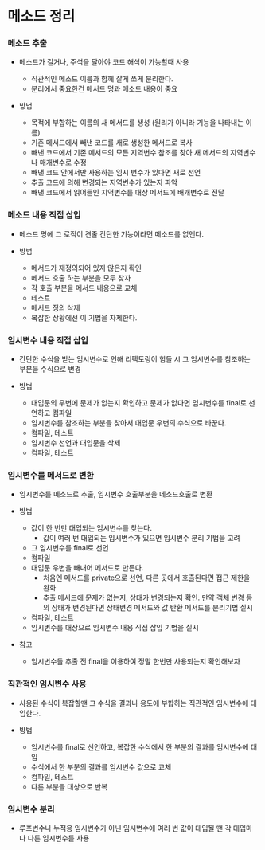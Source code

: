 # 메소드 정리

### 메소드 추출

* 메소드가 길거나, 주석을 달아야 코드 해석이 가능할때 사용
    - 직관적인 메소드 이름과 함께 잘게 쪼게 분리한다.
    - 분리에서 중요한건 메서드 명과 메소드 내용이 중요

* 방법
    - 목적에 부합하는 이름의 새 메서드를 생성 (원리가 아니라 기능을 나타내는 이름)
    - 기존 메서드에서 빼낸 코드를 새로 생성한 메서드로 복사
    - 빼낸 코드에서 기존 메서드의 모든 지역변수 참조를 찾아 새 메서드의 지역변수나 매개변수로 수정
    - 빼낸 코드 안에서만 사용하는 임시 변수가 있다면 새로 선언
    - 추출 코드에 의해 변경되는 지역변수가 있는지 파악
    - 빼낸 코드에서 읽어들인 지역변수를 대상 메서드에 배개변수로 전달

### 메소드 내용 직접 삽입

* 메소드 명에 그 로직이 견줄 간단한 기능이라면 메소드를 없앤다.

* 방법
    - 메서드가 재정의되어 있지 않은지 확인
    - 메서드 호출 하는 부분을 모두 찾자
    - 각 호출 부분을 메서드 내용으로 교체
    - 테스트
    - 메서드 정의 삭제
    - 복잡한 상황에선 이 기법을 자제한다.

### 임시변수 내용 직접 삽입

* 간단한 수식을 받는 임시변수로 인해 리팩토링이 힘들 시 그 임시변수를 참조하는 부분을 수식으로 변경 

* 방법
    - 대입문의 우변에 문제가 없는지 확인하고 문제가 없다면 임시변수를 final로 선언하고 컴파일
    - 임시변수를 참조하는 부분을 찾아서 대입문 우변의 수식으로 바꾼다.
    - 컴파일, 테스트
    - 임시변수 선언과 대입문을 삭제
    - 컴파일, 테스트

### 임시변수를 메서드로 변환

* 임시변수를 메소드로 추출, 임시변수 호출부분을 메소드호출로 변환

* 방법
    - 값이 한 번만 대입되는 임시변수를 찾는다.
        - 값이 여러 번 대입되는 임시변수가 있으면 임시변수 분리 기법을 고려
    - 그 임시변수를 final로 선언
    - 컴파일
    - 대입문 우변을 빼내어 메서드로 만든다.
        - 처음엔 메서드를 private으로 선언, 다른 곳에서 호출된다면 접근 제한을 완화
        - 추출 메서드에 문제가 없는지, 상태가 변경되는지 확인. 만약 객체 변경 등의 상태가 변경된다면 상태변경 메서드와 값 반환 메서드를 분리기법 실시
    - 컴파일, 테스트
    - 임시변수를 대상으로 임시변수 내용 직접 삽입 기법을 실시

* 참고
    - 임시변수들 추출 전 final을 이용하여 정말 한번만 사용되는지 확인해보자

### 직관적인 임시변수 사용

* 사용된 수식이 복잡할땐 그 수식을 결과나 용도에 부합하는 직관적인 임시변수에 대입한다.

* 방법
    - 임시변수를 final로 선언하고, 복잡한 수식에서 한 부분의 결과를 임시변수에 대입
    - 수식에서 한 부분의 결과를 임시변수 값으로 교체
    - 컴파일, 테스트
    - 다른 부분을 대상으로 반복

### 임시변수 분리

* 루프변수나 누적용 임시변수가 아닌 임시변수에 여러 번 값이 대입될 땐 각 대입마다 다른 임시변수를 사용